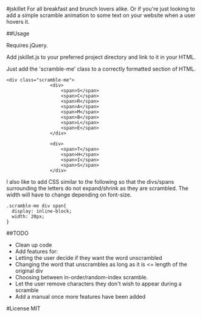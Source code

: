 #jskillet
For all breakfast and brunch lovers alike. 
Or if you're just looking to add a simple scramble animation to some text on your website when a user hovers it.

##Usage

Requires jQuery.

Add jskillet.js to your preferred project directory and link to it in your HTML.

Just add the 'scramble-me' class to a correctly formatted section of HTML.

```
<div class="scramble-me">
				<div>
					<span>S</span>
					<span>C</span>
					<span>R</span>
					<span>A</span>
					<span>M</span>
					<span>B</span>
					<span>L</span>
					<span>E</span>
				</div>

				<div>
					<span>T</span>
					<span>H</span>
					<span>I</span>
					<span>S</span>
				</div>
```

I also like to add CSS similar to the following so that the divs/spans surrounding the letters 
do not expand/shrink as they are scrambled. The width will have to change depending on font-size. 

```
.scramble-me div span{
  display: inline-block;
  width: 20px;
}
```

##TODO

* Clean up code
* Add features for: 
 * Letting the user decide if they want the word unscrambled
 * Changing the word that unscrambles as long as it is <= length of the original div
 * Choosing between in-order/random-index scramble.
 * Let the user remove characters they don't wish to appear during a scramble
* Add a manual once more features have been added

#License
MIT

